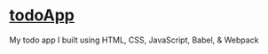 # [todoApp](https://todoapp.MaDr.io)
My todo app I built using HTML, CSS, JavaScript, Babel, & Webpack
